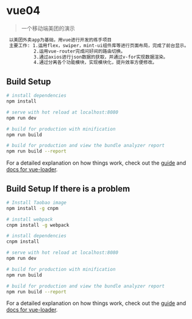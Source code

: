 # vue04

> 一个移动端美团的演示
``` bash
 以美团外卖app为基础，用vue进行开发的练手项目
 主要工作: 1.运用flex，swiper，mint-ui组件库等进行页面布局，完成了前台显示。
          2.运用vue-router完成问好间的路由切换。
          3.通过axios进行json数据的获取，并通过v-for实现数据渲染。
          4.通过分离各个功能模块，实现模块化，提升效率方便修改。
```

## Build Setup

``` bash
# install dependencies
npm install

# serve with hot reload at localhost:8080
npm run dev

# build for production with minification
npm run build

# build for production and view the bundle analyzer report
npm run build --report
```

For a detailed explanation on how things work, check out the [guide](http://vuejs-templates.github.io/webpack/) and [docs for vue-loader](http://vuejs.github.io/vue-loader).

## Build Setup If there is a problem

``` bash
# Install Taobao image
npm install -g cnpm

# install webpack
cnpm install -g webpack

# install dependencies
cnpm install

# serve with hot reload at localhost:8080
npm run dev

# build for production with minification
npm run build

# build for production and view the bundle analyzer report
npm run build --report
```

For a detailed explanation on how things work, check out the [guide](http://vuejs-templates.github.io/webpack/) and [docs for vue-loader](http://vuejs.github.io/vue-loader).



